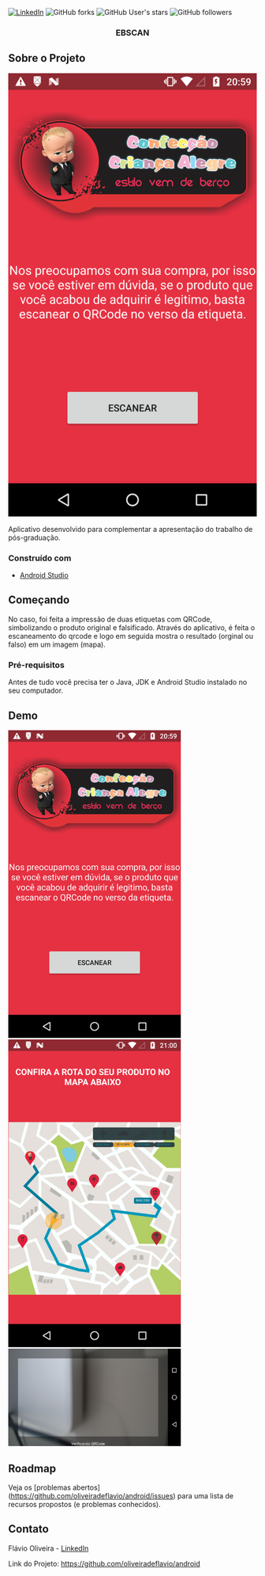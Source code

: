 
[![LinkedIn][linkedin-shield]][linkedin-url]
![GitHub forks](https://img.shields.io/github/forks/oliveiradeflavio/android?style=for-the-badge)
![GitHub User's stars](https://img.shields.io/github/stars/oliveiradeflavio?style=for-the-badge)
![GitHub followers](https://img.shields.io/github/followers/oliveiradeflavio?style=for-the-badge)


<h3 align="center">EBSCAN</h3>


<!-- ABOUT THE PROJECT -->
## Sobre o Projeto

[![tela inicial][product-screenshot]]()

Aplicativo desenvolvido para complementar a apresentação do trabalho de pós-graduação. 

### Construído com

* [Android Studio](https://developer.android.com/)


<!-- GETTING STARTED -->
## Começando

No caso, foi feita a impressão de duas etiquetas com QRCode, simbolizando o produto original e falsificado. Através do aplicativo, é feita o escaneamento
do qrcode e logo em seguida mostra o resultado (orginal ou falso) em um imagem (mapa).

### Pré-requisitos

Antes de tudo você precisa ter o Java, JDK e Android Studio instalado no seu computador. 


<!-- USAGE EXAMPLES -->
## Demo

<p align="left">
 <img src="https://github.com/oliveiradeflavio/android/blob/master/EBScan/_imagens/device-2018-11-11-205937.png" width="350" title="">
 <img src="https://github.com/oliveiradeflavio/android/blob/master/EBScan/_imagens/device-2018-11-11-210050.png" width="350" alt="">
 <img src="https://github.com/oliveiradeflavio/android/blob/master/EBScan/_imagens/device-2018-11-11-210018.png" width="350" alt="">
</p>

<!-- ROADMAP -->
## Roadmap

Veja os [problemas abertos] (https://github.com/oliveiradeflavio/android/issues) para uma lista de recursos propostos (e problemas conhecidos).


<!-- CONTACT -->
## Contato

Flávio Oliveira - [LinkedIn](https://www.linkedin.com/in/fladoliveira/)

Link do Projeto: [https://github.com/oliveiradeflavio/android ](https://github.com/oliveiradeflavio/android)



<!-- MARKDOWN LINKS & IMAGES -->
<!-- https://www.markdownguide.org/basic-syntax/#reference-style-links -->
[linkedin-shield]: https://img.shields.io/badge/-LinkedIn-black.svg?style=for-the-badge&logo=linkedin&colorB=555
[linkedin-url]: https://www.linkedin.com/in/fladoliveira/
[product-screenshot]: https://github.com/oliveiradeflavio/android/blob/master/EBScan/_imagens/device-2018-11-11-205937.png

